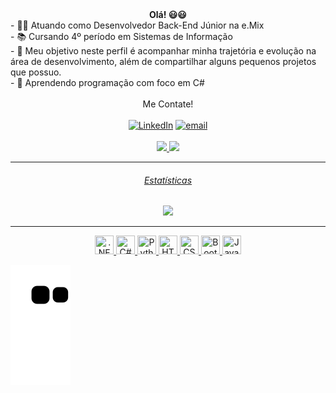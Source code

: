 <div align="center" style="font-weight: bold">Olá! 😃😃</div>
- 👨‍💻 Atuando como Desenvolvedor Back-End Júnior na e.Mix <br/>
- 📚 Cursando 4º período em Sistemas de Informação<br/>
- 🎯 Meu objetivo neste perfil é acompanhar minha trajetória e evolução na área de desenvolvimento, além de compartilhar alguns pequenos projetos que possuo.<br/>
- 🌱 Aprendendo programação com foco em C# <br/>
<br/>

<div align="center">
  Me Contate!<br/><br/>
  <a href="https://www.linkedin.com/in/thalicelopes/"><img
      src="https://img.shields.io/badge/LinkedIn-0077B5?style=for-the-badge&logo=linkedin&logoColor=white"
      alt="LinkedIn" target="_blank" /></a>
  <a href="mailto:thlopes2002@gmail.com"><img
      src="https://img.shields.io/badge/Gmail-D14836?style=for-the-badge&logo=gmail&logoColor=white" alt="email" /></a><br/><br/>
</div>
<div align="center">
  <a href="https://github.com/thalicelopes">
  <img height="160em" src="https://github-readme-stats.vercel.app/api?username=thalicelopes&show_icons=true&theme=dark&include_all_commits=true&count_private=true"/>
  <img height="160em" src="https://github-readme-stats.vercel.app/api/top-langs/?username=thalicelopes&layout=compact&langs_count=7&theme=dark"/>
</div>
<hr/>
  <div align="center">
    <h6>Estatísticas</h6>
      <img height="160em" src="https://github-profile-summary-cards.vercel.app/api/cards/profile-details?username=thalicelopes&theme=solarized_dark"/>
  </div>
<hr/>
<div style="display: inline_block" align="center">
  <img title=".NET CORE" width="30px" height="30px" src="https://cdn.jsdelivr.net/gh/devicons/devicon/icons/dotnetcore/dotnetcore-plain.svg"/>
  <img title="C#" width="30px" height="30px" src="https://cdn.jsdelivr.net/gh/devicons/devicon/icons/csharp/csharp-original.svg"/>
  <img title="Python" width="30px" height="30px" src="https://cdn.jsdelivr.net/gh/devicons/devicon/icons/python/python-original-wordmark.svg"/>
  <img title="HTML" width="30px" height="30px" src="https://cdn.jsdelivr.net/gh/devicons/devicon/icons/html5/html5-original-wordmark.svg"/>
  <img title="CSS" width="30px" height="30px" src="https://cdn.jsdelivr.net/gh/devicons/devicon/icons/css3/css3-original-wordmark.svg"/>
  <img title="Bootstrap" width="30px" height="30px" src="https://cdn.jsdelivr.net/gh/devicons/devicon/icons/bootstrap/bootstrap-plain-wordmark.svg"/>
  <img title="Javascript" width="30px" height="30px" src="https://cdn.jsdelivr.net/gh/devicons/devicon/icons/javascript/javascript-original.svg" />

</div>

  
  ![Snake animation](https://github.com/thalicelopes/thalicelopes/blob/output/github-contribution-grid-snake.svg)

